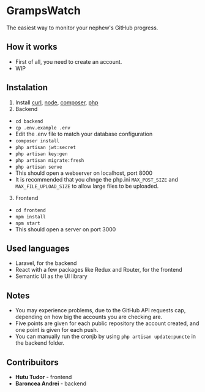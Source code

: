 # GrampsWatch
The easiest way to monitor your nephew's GitHub progress. 

## How it works

 - First of all, you need to create an account.
 - WIP

## Instalation

1. Install [curl](https://curl.haxx.se), [node](https://nodejs.org/en/), [composer](https://getcomposer.org/), [php](http://php.net) 
2. Backend
  - `cd backend`
  - `cp .env.example .env`
  - Edit the .env file to match your database configuration
  - `composer install`
  - `php artisan jwt:secret`
  - `php artisan key:gen`
  - `php artisan migrate:fresh`
  - `php artisan serve`
  - This should open a webserver on localhost, port 8000
  - It is recommended that you chnge the php.ini `MAX_POST_SIZE` and `MAX_FILE_UPLOAD_SIZE` to allow large files to be uploaded.

3. Frontend
  - `cd frontend`
  - `npm install`
  - `npm start`
  - This should open a server on port 3000

## Used languages

- Laravel, for the backend
- React with a few packages like Redux and Router, for the frontend
- Semantic UI as the UI library

## Notes

 - You may experience problems, due to the GitHub API requests cap, depending on how big the accounts you are checking are. 
 - Five points are given for each public repository the account created, and one point is given for each push. 
 - You can manually run the cronjb by using `php artisan update:puncte` in the backend folder.


## Contribuitors

- **Hutu Tudor** - frontend
- **Baroncea Andrei** - backend
